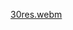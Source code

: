 [30res.webm](https://github.com/batuhanataman/recipeApp/assets/162621177/25aa22a9-6575-487f-a00e-18dc1e7fc8a7)
